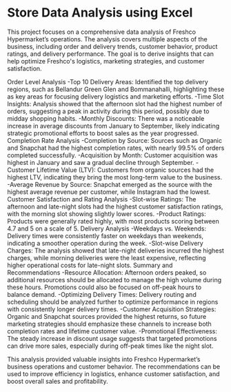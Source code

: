 # Store Data Analysis using Excel

This project focuses on a comprehensive data analysis of Freshco Hypermarket’s operations. The analysis covers multiple aspects of the business, including order and delivery trends, customer behavior, product ratings, and delivery performance. The goal is to derive insights that can help optimize Freshco's logistics, marketing strategies, and customer satisfaction.

Order Level Analysis -Top 10 Delivery Areas: Identified the top delivery regions, such as Bellandur Green Glen and Bommanahalli, highlighting these as key areas for focusing delivery logistics and marketing efforts. -Time Slot Insights: Analysis showed that the afternoon slot had the highest number of orders, suggesting a peak in activity during this period, possibly due to midday shopping habits. -Monthly Discounts: There was a noticeable increase in average discounts from January to September, likely indicating strategic promotional efforts to boost sales as the year progressed. Completion Rate Analysis -Completion by Source: Sources such as Organic and Snapchat had the highest completion rates, with nearly 99.5% of orders completed successfully. -Acquisition by Month: Customer acquisition was highest in January and saw a gradual decline through September. -Customer Lifetime Value (LTV): Customers from organic sources had the highest LTV, indicating they bring the most long-term value to the business. -Average Revenue by Source: Snapchat emerged as the source with the highest average revenue per customer, while Instagram had the lowest. Customer Satisfaction and Rating Analysis -Slot-wise Ratings: The afternoon and late-night slots had the highest customer satisfaction ratings, with the morning slot showing slightly lower scores. -Product Ratings: Products were generally rated highly, with most products scoring between 4.7 and 5 on a scale of 5. Delivery Analysis -Weekdays vs. Weekends: Delivery times were consistently faster on weekdays than weekends, indicating a smoother operation during the week. -Slot-wise Delivery Charges: The analysis showed that late-night deliveries incurred the highest charges, while morning deliveries were the least expensive, reflecting higher operational costs for late-night slots. Summary and Recommendations -Resource Allocation: Afternoon orders peaked, so additional resources should be allocated to manage the high volume during these hours. Promotions could also be focused on off-peak hours to balance demand. -Optimizing Delivery Times: Delivery routing and scheduling should be analyzed further to optimize performance in regions with consistently longer delivery times. -Customer Acquisition Strategies: Organic and Snapchat sources provided the highest returns, so future marketing strategies should emphasize these channels to increase both completion rates and lifetime customer value. -Promotional Effectiveness: The steady increase in discount usage suggests that targeted promotions can drive more sales, especially during off-peak times like the night slot.

This analysis provided valuable insights into Freshco Hypermarket’s business operations and customer behavior. The recommendations can be used to improve efficiency in logistics, enhance customer satisfaction, and boost overall sales and profitability.
